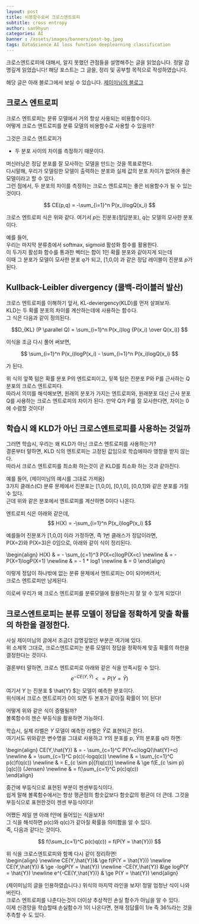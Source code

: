 ```yaml
---
layout: post
title: 비용함수로써 크로스엔트로피
subtitle: cross entropy
author: san9hyun
categories: AI
banner : /assets/images/banners/post-bg.jpeg
tags: DataScience AI loss function deeplearning classification
---
```


크로스엔트로피에 대해서, 알지 못했던 관점들을 설명해주는 글을 읽었습니다.
정말 감명깊게 읽었습니다! 
해당 포스트는 그 글을, 정리 및 공부할 목적으로 작성하였습니다.

해당 글은 아래 블로그에서 보실 수 있습니다.
[제이미님의 블로그](https://theeluwin.postype.com/post/6080524) 


## 크로스 엔트로피

크로스 엔트로피는 분류 모델에서 거의 항상 사용되는 비용함수이다.<br>
어떻게 크로스 엔트로피를 분류 모델의 비용함수로 사용할 수 있을까?<br>

그것은 크로스 엔트로피가
- 두 분포 사이의 차이를 측정하기 때문이다.

머신러닝은 정답 분포를 잘 모사하는 모델을 만드는 것을 목표로한다.<br> 
다시말해, 우리가 모델링한 모델이 출력하는 분포와 실제 값의 분포 차이가 없어야 좋은 모델이라고 할 수 있다. <br> 
그런 점에서, 두 분포의 차이를 측정하는 크로스 엔트로피는 좋은 비용함수가 될 수 있는 것이다.<br> 


$$ CE(p,q) = -\sum_{i=1}^n P(x_i)logQ(x_i) $$

크로스 엔트로피 식은 위와 같다. 여기서 $p$는 진분포(정답분포), $q$는 모델의 모사한 분포이다. <br> 

예를 들어,<br>
우리는 마지막 분류층에서 softmax, sigmoid 활성화 함수를 활용한다. <br>
이 두가지 활성화 함수를 통과한 벡터는 합이 1인 확률 분포와 같아지게 되는데<br>
이때 그 분포가 모델이 모사한 분포 $q$가 되고, [1,0,0] 과 같은 정답 레이블이 진분포 $p$가 된다.<br>


## Kullback-Leibler divergency (쿨백-라이블러 발산)

크로스 엔트로피를 이해하기 앞서, KL-deviergency(KLD)를 먼저 살펴보자.<br>
KLD는 두 확률 분포의 차이를 계산하는데에 사용하는 함수다. <br>
그 식은 다음과 같이 정의된다.<br>

$$D_{KL} (P \parallel Q) = \sum_{i=1}^n P(x_i)log {P(x_i) \over Q(x_i)} $$

이식을 조금 다시 풀어 써보면,<br>

$$  \sum_{i=1}^n P(x_i)logP(x_i)  - \sum_{i=1}^n P(x_i)logQ(x_i) $$

가 된다. <br>

위 식의 앞쪽 텀은 확률 분포 P의 엔트로피이고, 뒷쪽 텀은 진분포 P와 P를 근사하는 Q분포의 크로스 엔트로피다.<br>
따라서 의미를 해석해보면, 원래의 분포가 가지는 엔트로피와, 원래분포 대신 근사 분포 Q를 사용하는 크로스 엔트로피의 차이가 된다.
만약 Q가 P를 잘 모사한다면, 차이는 0에 수렴할 것이다!

## 학습시 왜 KLD가 아닌 크로스엔트로피를 사용하는 것일까

그러면 학습시, 우리는 왜 KLD가 아닌 크로스 엔트로피를 사용하는가?<br>
결론부터 말하면, KLD 식의 엔트로피는 고정된 값임으로 학습에따라 영향을 받지 않는다.<br>
따라서 크로스 엔트로피를 최소화 하는것이 곧 KLD를 최소화 하는 것과 같아진다.<br>

예를 들어, (제이미님의 예시를 그대로 가져옴) <br>
3가지 클래스(C) 분류 문제에서 진분포는 [1,0,0], [0,1,0], [0,0,1]와 같은 분포를 가질 수 있다.<br>
근데 위와 같은 분포에서 엔트로피를 계산하면 0이다 나온다.<br>

엔트로피 식은 아래와 같은데,<br>
$$ H(X) = -\sum_{i=1}^n P(x_i)logP(x_i) $$ 

예를들어 진분포가 [1,0,0] 이라 가정하면, 즉 1번 클래스가 정답이라면,<br>
P(X=2)와 P(X=3)은 0임으로, 아래와 같이 식이 정리된다.

\begin{align} 
H(X) & = - \sum_{c=1}^3 P(X=c)logP(X=c)
\newline & = - P(X=1)logP(X=1)
\newline & = - 1 * log1
\newline & = 0 
\end{align}


이렇게 정답이 하나밖에 없는 분류 뮨제에서 엔트로피는 0이 되어버려서, <br>
크로스 엔트로피만 남게된다.

이로써 우리가 왜 크로스 엔트로피를 분류모델에 활용하는지 잘 알 수 있게 되었다!

## 크로스엔트로피는 분류 모델이 정답을 정확하게 맞출 확률의 하한을 결정한다.

사실 제이미님의 글에서 조금더 감명깊었던 부분은 여기에 있다.<br>
위 소제목 그대로, 크로스엔트로피는 분류 모델이 정답을 정확하게 맞출 확률의 하한을 결정한다는 것이다.<br>

결론부터 말하면, 크로스 엔트로피로 아래와 같은 식을 만족시킬 수 있다.<br>
$$ e^{-CE(Y,\hat{Y})} <= P(Y = \hat{Y}) $$

여기서 $Y$ 는 진분포  $ \hat{Y} $는 모델이 예측한 분포이다.<br>
위식에서 크로스 엔트로피가 0이 되면 두 본포가 같아질 확률이 1이 된다!

어떻게 위와 같은 식이 증멸될까?<br>
볼록함수의 젠슨 부등식을 활용하면 가능하다.

학습시, 실제 라벨은 $Y$ 모델이 예측한 라벨은 $\hat{Y}$로 표현되곤 한다.<br>
여기서도 위와같은 변수명을 그대로 사용하고 $Y$의 분포를 p, $\hat{Y}$의 분포를 q라 하면:<br> 

\begin{align}
CE(Y,\hat{Y}) & = - \sum_{c=1}^C P(Y=c)logQ(\hat{Y}=c)
\newline & = \sum_{c=1}^C p(c)(-logq(c))
\newline & =  \sum_{c=1}^C p(c)f(q(c))
\newline & =  E_{c \sim p}[f(q(c))]
\newline & \ge  f(E_{c \sim p}[q(c)])   (Jensen)
\newline & =  f(\sum_{c=1}^C p(c)q(c))   
\end{align}

중간에 부등식으로 표현된 부분이 젠센부등식이다.<br>
쉽게 말해 볼록함수에서는 항상 평균점의 함숫값보다 함숫값의 평균이 더 큰데. 그것을 부등식으로 표현한것이 젠센 부등식이다!

어쨌든 제일 맨 아래 f안에 들어있는 식을보자!<br>
그 식을 해석하면 p(c)와 q(c)가 같아질 확률을 의미함을 알 수 있다.<br>
즉, 다음과 같다는 것이다.<br>

$$ f(\sum_{c=1}^C p(c)q(c)) = f(P(Y = \hat{Y})) $$ 

위 식을 크로스엔트로피와 함꼐 다시 같이 정리하면! <br>
\begin{align}
\newline CE(Y,\hat{Y})& \ge f(P(Y = \hat{Y}))
\newline CE(Y,\hat{Y}) & \ge -logP(Y = \hat{Y})
\newline -CE(Y,\hat{Y}) &\ge logP(Y = \hat{Y})
\newline  e^{-CE(Y,\hat{Y})} & \ge P(Y = \hat{Y}) 
\end{align}

(제이미님의 글을 인용하였습니다.)
위식의 마지막 라인을 보자! 정말 엄청난 식이 나와버린다.<br>
크로스 엔트로피를 나춘다는것이 더이상 추상적인 손실 함수가 아님을 알 수 있다.<br>
이제 신경망을 학습할때 손실함수가 1이 나온다면, 현재 정답률이 1/e 즉 36%라는 것을 추측할 수 도 있다. 

